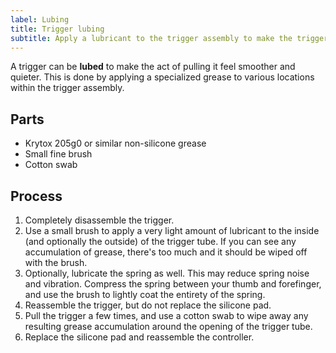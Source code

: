 ```yaml
---
label: Lubing
title: Trigger lubing
subtitle: Apply a lubricant to the trigger assembly to make the trigger action smoother.
---
```


A trigger can be **lubed** to make the act of pulling it feel smoother and quieter. This is done by applying a specialized grease to various locations within the trigger assembly.

## Parts

- Krytox 205g0 or similar non-silicone grease
- Small fine brush
- Cotton swab

## Process

1. Completely disassemble the trigger.
2. Use a small brush to apply a very light amount of lubricant to the inside (and optionally the outside) of the trigger tube. If you can see any accumulation of grease, there's too much and it should be wiped off with the brush.
3. Optionally, lubricate the spring as well. This may reduce spring noise and vibration. Compress the spring between your thumb and forefinger, and use the brush to lightly coat the entirety of the spring.
4. Reassemble the trigger, but do not replace the silicone pad.
5. Pull the trigger a few times, and use a cotton swab to wipe away any resulting grease accumulation around the opening of the trigger tube.
6. Replace the silicone pad and reassemble the controller.
